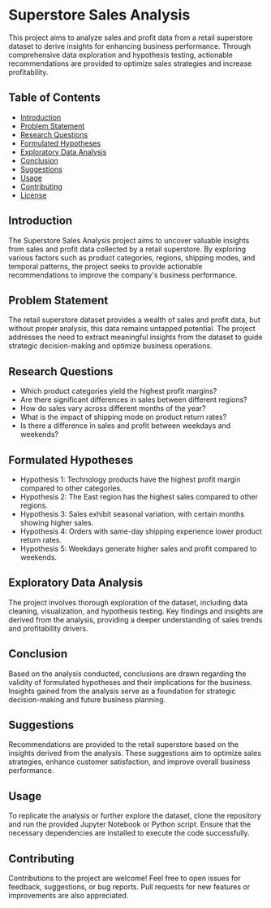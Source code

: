 # Superstore Sales Analysis

This project aims to analyze sales and profit data from a retail superstore dataset to derive insights for enhancing business performance. Through comprehensive data exploration and hypothesis testing, actionable recommendations are provided to optimize sales strategies and increase profitability.

## Table of Contents

- [Introduction](#introduction)
- [Problem Statement](#problem-statement)
- [Research Questions](#research-questions)
- [Formulated Hypotheses](#formulated-hypotheses)
- [Exploratory Data Analysis](#exploratory-data-analysis)
- [Conclusion](#conclusion)
- [Suggestions](#suggestions)
- [Usage](#usage)
- [Contributing](#contributing)
- [License](#license)

## Introduction

The Superstore Sales Analysis project aims to uncover valuable insights from sales and profit data collected by a retail superstore. By exploring various factors such as product categories, regions, shipping modes, and temporal patterns, the project seeks to provide actionable recommendations to improve the company's business performance.

## Problem Statement

The retail superstore dataset provides a wealth of sales and profit data, but without proper analysis, this data remains untapped potential. The project addresses the need to extract meaningful insights from the dataset to guide strategic decision-making and optimize business operations.

## Research Questions

- Which product categories yield the highest profit margins?
- Are there significant differences in sales between different regions?
- How do sales vary across different months of the year?
- What is the impact of shipping mode on product return rates?
- Is there a difference in sales and profit between weekdays and weekends?

## Formulated Hypotheses

- Hypothesis 1: Technology products have the highest profit margin compared to other categories.
- Hypothesis 2: The East region has the highest sales compared to other regions.
- Hypothesis 3: Sales exhibit seasonal variation, with certain months showing higher sales.
- Hypothesis 4: Orders with same-day shipping experience lower product return rates.
- Hypothesis 5: Weekdays generate higher sales and profit compared to weekends.

## Exploratory Data Analysis

The project involves thorough exploration of the dataset, including data cleaning, visualization, and hypothesis testing. Key findings and insights are derived from the analysis, providing a deeper understanding of sales trends and profitability drivers.

## Conclusion

Based on the analysis conducted, conclusions are drawn regarding the validity of formulated hypotheses and their implications for the business. Insights gained from the analysis serve as a foundation for strategic decision-making and future business planning.

## Suggestions

Recommendations are provided to the retail superstore based on the insights derived from the analysis. These suggestions aim to optimize sales strategies, enhance customer satisfaction, and improve overall business performance.

## Usage

To replicate the analysis or further explore the dataset, clone the repository and run the provided Jupyter Notebook or Python script. Ensure that the necessary dependencies are installed to execute the code successfully.

## Contributing

Contributions to the project are welcome! Feel free to open issues for feedback, suggestions, or bug reports. Pull requests for new features or improvements are also appreciated.



